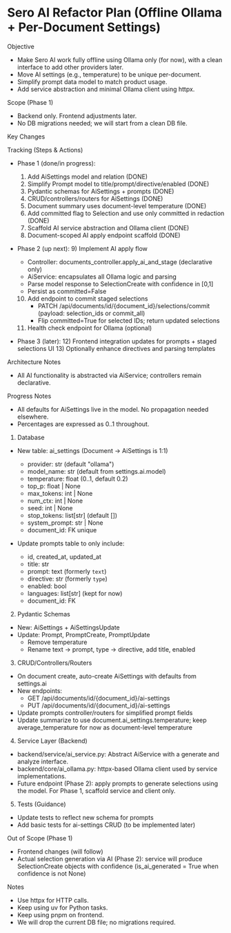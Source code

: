 # Sero AI Refactor Plan (Offline Ollama + Per-Document Settings)

Objective
- Make Sero AI work fully offline using Ollama only (for now), with a clean interface to add other providers later.
- Move AI settings (e.g., temperature) to be unique per-document.
- Simplify prompt data model to match product usage.
- Add service abstraction and minimal Ollama client using httpx.

Scope (Phase 1)
- Backend only. Frontend adjustments later.
- No DB migrations needed; we will start from a clean DB file.

Key Changes

Tracking (Steps & Actions)
- Phase 1 (done/in progress):
  1) Add AiSettings model and relation (DONE)
  2) Simplify Prompt model to title/prompt/directive/enabled (DONE)
  3) Pydantic schemas for AiSettings + prompts (DONE)
  4) CRUD/controllers/routers for AiSettings (DONE)
  5) Document summary uses document-level temperature (DONE)
  6) Add committed flag to Selection and use only committed in redaction (DONE)
  7) Scaffold AI service abstraction and Ollama client (DONE)
  8) Document-scoped AI apply endpoint scaffold (DONE)

- Phase 2 (up next):
  9) Implement AI apply flow
     - Controller: documents_controller.apply_ai_and_stage (declarative only)
     - AiService: encapsulates all Ollama logic and parsing
     - Parse model response to SelectionCreate with confidence in [0,1]
     - Persist as committed=False
  10) Add endpoint to commit staged selections
      - PATCH /api/documents/id/{document_id}/selections/commit (payload: selection_ids or commit_all)
      - Flip committed=True for selected IDs; return updated selections
  11) Health check endpoint for Ollama (optional)

- Phase 3 (later):
  12) Frontend integration updates for prompts + staged selections UI
  13) Optionally enhance directives and parsing templates

Architecture Notes
- All AI functionality is abstracted via AiService; controllers remain declarative.

Progress Notes
- All defaults for AiSettings live in the model. No propagation needed elsewhere.
- Percentages are expressed as 0..1 throughout.
1) Database
- New table: ai_settings (Document -> AiSettings is 1:1)
  - provider: str (default "ollama")
  - model_name: str (default from settings.ai.model)
  - temperature: float (0..1, default 0.2)
  - top_p: float | None
  - max_tokens: int | None
  - num_ctx: int | None
  - seed: int | None
  - stop_tokens: list[str] (default [])
  - system_prompt: str | None
  - document_id: FK unique

- Update prompts table to only include:
  - id, created_at, updated_at
  - title: str
  - prompt: text (formerly `text`)
  - directive: str (formerly `type`)
  - enabled: bool
  - languages: list[str] (kept for now)
  - document_id: FK

2) Pydantic Schemas
- New: AiSettings + AiSettingsUpdate
- Update: Prompt, PromptCreate, PromptUpdate
  - Remove temperature
  - Rename text -> prompt, type -> directive, add title, enabled

3) CRUD/Controllers/Routers
- On document create, auto-create AiSettings with defaults from settings.ai
- New endpoints:
  - GET /api/documents/id/{document_id}/ai-settings
  - PUT /api/documents/id/{document_id}/ai-settings
- Update prompts controller/routers for simplified prompt fields
- Update summarize to use document.ai_settings.temperature; keep average_temperature for now as document-level temperature

4) Service Layer (Backend)
- backend/service/ai_service.py: Abstract AiService with a generate and analyze interface.
- backend/core/ai_ollama.py: httpx-based Ollama client used by service implementations.
- Future endpoint (Phase 2): apply prompts to generate selections using the model. For Phase 1, scaffold service and client only.

5) Tests (Guidance)
- Update tests to reflect new schema for prompts
- Add basic tests for ai-settings CRUD (to be implemented later)

Out of Scope (Phase 1)
- Frontend changes (will follow)
- Actual selection generation via AI (Phase 2): service will produce SelectionCreate objects with confidence (is_ai_generated = True when confidence is not None)

Notes
- Use httpx for HTTP calls.
- Keep using uv for Python tasks.
- Keep using pnpm on frontend.
- We will drop the current DB file; no migrations required.

